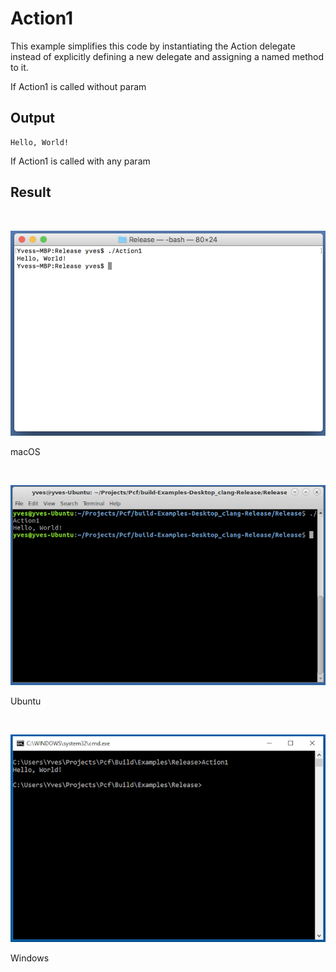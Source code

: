 # Action1
This example simplifies this code by instantiating the Action<T> delegate instead of explicitly defining a new delegate and assigning a named method to it.

If Action1 is called without param
## Output
```
Hello, World!
```

If Action1 is called with any param
## Result
<BR>

![GitHub Logo](../../../Documentations/Images/Examples/Core/Action1M.png)
<p align="left">macOS</p>
<BR>

![GitHub Logo](../../../Documentations/Images/Examples/Core/Action1U.png)
<p align="left">Ubuntu</p>
<BR>

![GitHub Logo](../../../Documentations/Images/Examples/Core/Action1W.png)
<p align="left">Windows</p>
<BR>
